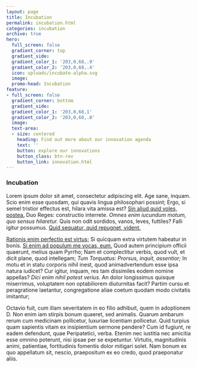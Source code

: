 ```yaml
---
layout: page
title: Incubation
permalink: incubation.html
categories: incubation
archive: true
hero:
  full_screen: false
  gradient_corner: top
  gradient_side: 
  gradient_color_1: '203,0,68,.9'
  gradient_color_2: '203,0,68,.4'
  icon: uploads/incubate-alpha.svg
  image: 
  promo-head: Incubation
feature:
- full_screen: false
  gradient_corner: bottom
  gradient_side: 
  gradient_color_1: '203,0,68,1'
  gradient_color_2: '203,0,68,.8'
  image: 
  text-area:
  - size: centered
    heading: Find out more about our innovation agenda
    text: ''
    button: explore our innovations
    button_class: btn-rev
    button_link: innovation.html
---
```


### Incubation

<p>Lorem ipsum dolor sit amet, consectetur adipiscing elit. Age sane, inquam. Scio enim esse quosdam, qui quavis lingua philosophari possint; Ergo, si semel tristior effectus est, hilara vita amissa est? <a href="http://loripsum.net/" target="_blank">Sin aliud quid voles, postea.</a> Duo Reges: constructio interrete. <i>Omnes enim iucundum motum, quo sensus hilaretur.</i> Quis non odit sordidos, vanos, leves, futtiles? Falli igitur possumus. <a href="http://loripsum.net/" target="_blank">Quid sequatur, quid repugnet, vident.</a> </p>

<p><a href="http://loripsum.net/" target="_blank">Rationis enim perfectio est virtus;</a> Si quicquam extra virtutem habeatur in bonis. <a href="http://loripsum.net/" target="_blank">Si enim ad populum me vocas, eum.</a> Quod autem principium officii quaerunt, melius quam Pyrrho; Nam et complectitur verbis, quod vult, et dicit plane, quod intellegam; <i>Tum Torquatus: Prorsus, inquit, assentior;</i> In motu et in statu corporis nihil inest, quod animadvertendum esse ipsa natura iudicet? Cur igitur, inquam, res tam dissimiles eodem nomine appellas? <i>Dici enim nihil potest verius.</i> An dolor longissimus quisque miserrimus, voluptatem non optabiliorem diuturnitas facit? Partim cursu et peragratione laetantur, congregatione aliae coetum quodam modo civitatis imitantur; </p>

<p>Octavio fuit, cum illam severitatem in eo filio adhibuit, quem in adoptionem D. Non enim iam stirpis bonum quaeret, sed animalis. Quarum ambarum rerum cum medicinam pollicetur, luxuriae licentiam pollicetur. Quid turpius quam sapientis vitam ex insipientium sermone pendere? Cum id fugiunt, re eadem defendunt, quae Peripatetici, verba. Etenim nec iustitia nec amicitia esse omnino poterunt, nisi ipsae per se expetuntur. Virtutis, magnitudinis animi, patientiae, fortitudinis fomentis dolor mitigari solet. Nam bonum ex quo appellatum sit, nescio, praepositum ex eo credo, quod praeponatur aliis. </p>

